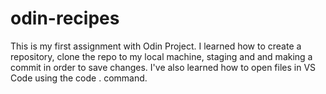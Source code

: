 # odin-recipes
This is my first assignment with Odin Project. I learned how to create a repository, clone the repo to my local machine, staging and and making a commit in order to save changes. I've also learned how to open files in VS Code using the code . command. 
